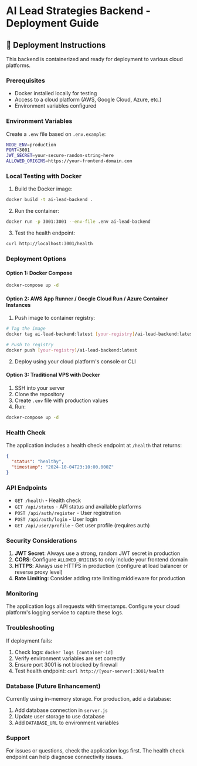 # AI Lead Strategies Backend - Deployment Guide

## 🚀 Deployment Instructions

This backend is containerized and ready for deployment to various cloud platforms.

### Prerequisites
- Docker installed locally for testing
- Access to a cloud platform (AWS, Google Cloud, Azure, etc.)
- Environment variables configured

### Environment Variables

Create a `.env` file based on `.env.example`:

```bash
NODE_ENV=production
PORT=3001
JWT_SECRET=your-secure-random-string-here
ALLOWED_ORIGINS=https://your-frontend-domain.com
```

### Local Testing with Docker

1. Build the Docker image:
```bash
docker build -t ai-lead-backend .
```

2. Run the container:
```bash
docker run -p 3001:3001 --env-file .env ai-lead-backend
```

3. Test the health endpoint:
```bash
curl http://localhost:3001/health
```

### Deployment Options

#### Option 1: Docker Compose
```bash
docker-compose up -d
```

#### Option 2: AWS App Runner / Google Cloud Run / Azure Container Instances

1. Push image to container registry:
```bash
# Tag the image
docker tag ai-lead-backend:latest [your-registry]/ai-lead-backend:latest

# Push to registry
docker push [your-registry]/ai-lead-backend:latest
```

2. Deploy using your cloud platform's console or CLI

#### Option 3: Traditional VPS with Docker

1. SSH into your server
2. Clone the repository
3. Create `.env` file with production values
4. Run:
```bash
docker-compose up -d
```

### Health Check

The application includes a health check endpoint at `/health` that returns:
```json
{
  "status": "healthy",
  "timestamp": "2024-10-04T23:10:00.000Z"
}
```

### API Endpoints

- `GET /health` - Health check
- `GET /api/status` - API status and available platforms
- `POST /api/auth/register` - User registration
- `POST /api/auth/login` - User login
- `GET /api/user/profile` - Get user profile (requires auth)

### Security Considerations

1. **JWT Secret**: Always use a strong, random JWT secret in production
2. **CORS**: Configure `ALLOWED_ORIGINS` to only include your frontend domain
3. **HTTPS**: Always use HTTPS in production (configure at load balancer or reverse proxy level)
4. **Rate Limiting**: Consider adding rate limiting middleware for production

### Monitoring

The application logs all requests with timestamps. Configure your cloud platform's logging service to capture these logs.

### Troubleshooting

If deployment fails:

1. Check logs: `docker logs [container-id]`
2. Verify environment variables are set correctly
3. Ensure port 3001 is not blocked by firewall
4. Test health endpoint: `curl http://[your-server]:3001/health`

### Database (Future Enhancement)

Currently using in-memory storage. For production, add a database:

1. Add database connection in `server.js`
2. Update user storage to use database
3. Add `DATABASE_URL` to environment variables

### Support

For issues or questions, check the application logs first. The health check endpoint can help diagnose connectivity issues.